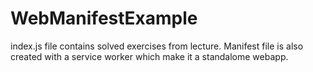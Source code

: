 # WebManifestExample
index.js file contains solved exercises from lecture.
Manifest file is also created with a service worker which make it a standalome webapp. 
